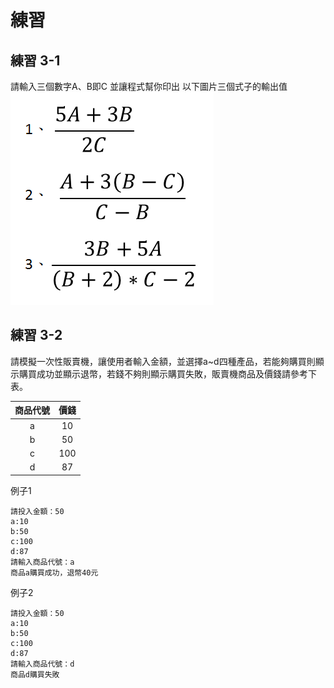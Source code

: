 # 練習

## 練習 3-1
請輸入三個數字A、B即C
並讓程式幫你印出
以下圖片三個式子的輸出值  
![02_homework1.PNG](img/02_homework1.PNG)

## 練習 3-2
請模擬一次性販賣機，讓使用者輸入金額，並選擇a~d四種產品，若能夠購買則顯示購買成功並顯示退幣，若錢不夠則顯示購買失敗，販賣機商品及價錢請參考下表。

| **商品代號** | **價錢** |
|:-----:|:----:|
|a|10|
|b|50|
|c|100|
|d|87|

例子1

	請投入金額：50
	a:10
	b:50
	c:100
	d:87
	請輸入商品代號：a
	商品a購買成功，退幣40元

例子2

	請投入金額：50
	a:10
	b:50
	c:100
	d:87
	請輸入商品代號：d
	商品d購買失敗
